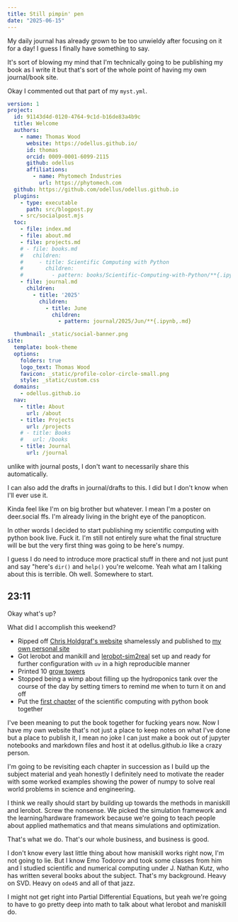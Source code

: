 ```yaml
---
title: Still pimpin' pen
date: "2025-06-15"
---
```


My daily journal has already grown to be too unwieldy after focusing on it for a day! I guess I finally have something to say.

It's sort of blowing my mind that I'm technically going to be publishing my book as I write it but that's sort of the whole point of having my own journal/book site.

Okay I commented out that part of my `myst.yml`.
```yaml
version: 1
project:
  id: 91143d4d-0120-4764-9c1d-b16de83a4b9c
  title: Welcome
  authors:
    - name: Thomas Wood
      website: https://odellus.github.io/
      id: thomas
      orcid: 0009-0001-6099-2115
      github: odellus
      affiliations:
        - name: Phytomech Industries
          url: https://phytomech.com
  github: https://github.com/odellus/odellus.github.io
  plugins:
    - type: executable
      path: src/blogpost.py
    - src/socialpost.mjs
  toc:
    - file: index.md
    - file: about.md
    - file: projects.md
    # - file: books.md
    #   children:
    #     - title: Scientific Computing with Python
    #       children:
    #         - pattern: books/Scientific-Computing-with-Python/**{.ipynb,.md}
    - file: journal.md
      children:
        - title: '2025'
          children:
            - title: June
              children:
                - pattern: journal/2025/Jun/**{.ipynb,.md}

  thumbnail: _static/social-banner.png
site:
  template: book-theme
  options:
    folders: true
    logo_text: Thomas Wood
    favicon: _static/profile-color-circle-small.png
    style: _static/custom.css
  domains:
    - odellus.github.io
  nav:
    - title: About
      url: /about
    - title: Projects
      url: /projects
    # - title: Books
    #   url: /books
    - title: Journal
      url: /journal
```

unlike with journal posts, I don't want to necessarily share this automatically.

I can also add the drafts in journal/drafts to this. I did but I don't know when I'll ever use it.

Kinda feel like I'm on big brother but whatever. I mean I'm a poster on deer.social ffs. I'm already living in the bright eye of the panopticon.

In other words I decided to start publishing my scientific computing with python book live. Fuck it. I'm still not entirely sure what the final structure will be but the very first thing was going to be here's numpy.

I guess I do need to introduce more practical stuff in there and not just punt and say "here's `dir()` and `help()` you're welcome. Yeah what am I talking about this is terrible. Oh well. Somewhere to start.

23:11
---

Okay what's up?

What did I accomplish this weekend?
- Ripped off [Chris Holdgraf's website](https://chrisholdgraf.com/) shamelessly and published to [my own personal site](https://odellus.github.io)
- Got lerobot and manikill and [lerobot-sim2real](https://github.com/StoneT2000/lerobot-sim2real) set up and ready for further configuration with `uv` in a high reproducible manner
- Printed 10 [grow towers](https://github.com/OSRLab/vertical_grow_tower)
- Stopped being a wimp about filling up the hydroponics tank over the course of the day by setting timers to remind me when to turn it on and off
- Put the [first chapter](/books/scientific-computing-with-python/chapter-01) of the scientific computing with python book together


I've been meaning to put the book together for fucking years now. Now I have my own website that's not just a place to keep notes on what I've done but a place to publish it, I mean no joke I can just make a book out of jupyter notebooks and markdown files and host it at odellus.github.io like a crazy person.

I'm going to be revisiting each chapter in succession as I build up the subject material and yeah honestly I definitely need to motivate the reader with some worked examples showing the power of numpy to solve real world problems in science and engineering.

I think we really should start by building up towards the methods in maniskill and lerobot. Screw the nonsense. We picked the simulation framework and the learning/hardware framework because we're going to teach people about applied mathematics and that means simulations and optimization.

That's what we do. That's our whole business, and business is good.

I don't know every last little thing about how maniskill works right now, I'm not going to lie. But I know Emo Todorov and took some classes from him and I studied scientific and numerical computing under J. Nathan Kutz, who has written several books about the subject. That's my background. Heavy on SVD. Heavy on `ode45` and all of that jazz. 

I might not get right into Partial Differential Equations, but yeah we're going to have to go pretty deep into math to talk about what lerobot and maniskill do.



